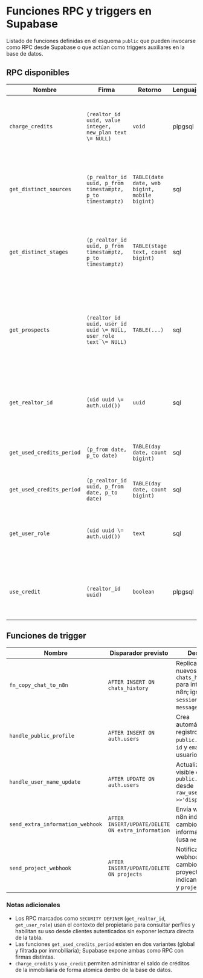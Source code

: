 # Funciones RPC y triggers en Supabase

Listado de funciones definidas en el esquema `public` que pueden invocarse como RPC desde Supabase o que actúan como triggers auxiliares en la base de datos.

## RPC disponibles
| Nombre | Firma | Retorno | Lenguaje | Detalle |
| --- | --- | --- | --- | --- |
| `charge_credits` | `(realtor_id uuid, value integer, new_plan text \= NULL)` | `void` | plpgsql | Suma o resta créditos a la inmobiliaria y, si se indica, actualiza su plan. |
| `get_distinct_sources` | `(p_realtor_id uuid, p_from timestamptz, p_to timestamptz)` | `TABLE(date date, web bigint, mobile bigint)` | sql | Conteo diario de prospectos creados por fuente (`web`/`mobile`) en un rango. |
| `get_distinct_stages` | `(p_realtor_id uuid, p_from timestamptz, p_to timestamptz)` | `TABLE(stage text, count bigint)` | sql | Agrupa prospectos por etapa dentro de un rango de fechas (creación o agenda). |
| `get_prospects` | `(realtor_id uuid, user_id uuid \= NULL, user_role text \= NULL)` | `TABLE(...)` | sql | Devuelve prospectos activos del realtor, con proyectos asociados y número de followups, filtrando por vendedor cuando es `broker`. |
| `get_realtor_id` | `(uid uuid \= auth.uid())` | `uuid` | sql | Obtiene el `realtor_id` del perfil del usuario autenticado. `SECURITY DEFINER`. |
| `get_used_credits_period` | `(p_from date, p_to date)` | `TABLE(day date, count bigint)` | sql | Cuenta prospectos creados por día en un rango global. |
| `get_used_credits_period` | `(p_realtor_id uuid, p_from date, p_to date)` | `TABLE(day date, count bigint)` | sql | Variante filtrada por inmobiliaria. |
| `get_user_role` | `(uid uuid \= auth.uid())` | `text` | sql | Recupera el rol (`admin`, `manager`, `broker`) del usuario autenticado. `SECURITY DEFINER`. |
| `use_credit` | `(realtor_id uuid)` | `boolean` | plpgsql | Descuenta 1 crédito si hay saldo; retorna `true` si la operación fue exitosa. |

## Funciones de trigger
| Nombre | Disparador previsto | Descripción |
| --- | --- | --- |
| `fn_copy_chat_to_n8n` | `AFTER INSERT ON chats_history` | Replica mensajes nuevos hacia `chats_history_n8n` para integraciones n8n; ignora filas sin `session_id` o `message`. |
| `handle_public_profile` | `AFTER INSERT ON auth.users` | Crea automáticamente el registro en `public.profiles` con `id` y `email` del usuario nuevo. |
| `handle_user_name_update` | `AFTER UPDATE ON auth.users` | Actualiza el nombre visible en `public.profiles` desde `raw_user_meta_data->>'display_name'`. |
| `send_extra_information_webhook` | `AFTER INSERT/UPDATE/DELETE ON extra_information` | Envía webhook a n8n indicando cambios sobre información extra (usa `net.http_post`). |
| `send_project_webhook` | `AFTER INSERT/UPDATE/DELETE ON projects` | Notifica vía webhook (n8n) los cambios en proyectos, indicando operación y `project_id`. |

### Notas adicionales
- Los RPC marcados como `SECURITY DEFINER` (`get_realtor_id`, `get_user_role`) usan el contexto del propietario para consultar perfiles y habilitan su uso desde clientes autenticados sin exponer lectura directa de la tabla.
- Las funciones `get_used_credits_period` existen en dos variantes (global y filtrada por inmobiliaria); Supabase expone ambas como RPC con firmas distintas.
- `charge_credits` y `use_credit` permiten administrar el saldo de créditos de la inmobiliaria de forma atómica dentro de la base de datos.
